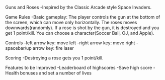 Guns and Roses
    -Inspired by the Classic Arcade style Space Invaders.

Game Rules
    -Basic gameplay: The player controls the gun at the bottom of the screen, which can move only horizontally. 
    The roses moves downwards(randomly). If a rose is shot by the gun, it is destroyed and you get 1 point/kill. 
    You can choose a character(Soccer Ball, OJ, and Apple).   

Controls
    -left arrow key: move left
    -right arrow key: move right
    -spacebar/up arrow key: fire laser

Scoring
    -Destroying a rose gets you 1 point/kill. 

Features to be Improved
    -Leaderboard of highscores
    -Save high score
    -Health bonuses and set a number of lives
